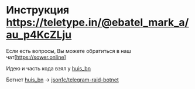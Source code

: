 # Инструкция https://teletype.in/@ebatel_mark_a/au_p4KcZLju


Если есть вопросы, Вы можете обратиться в наш чат[https://sower.online]


Идею и часть кода взял у [huis_bn](https://huisbn.ru)

Ботнет [huis_bn](https://huisbn.ru) -> [json1c/telegram-raid-botnet](https://github.com/json1c/telegram-raid-botnet)
